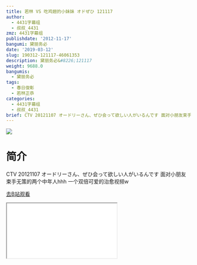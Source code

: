 ```yaml
---
title: 若林 VS 吃鸡翅的小妹妹 オドぜひ 121117
author:
  - 4431字幕组
  - 叔叔_4431
zmz: 4431字幕组
publishdate: '2012-11-17'
bangumi: 黛丽务必
date: '2019-03-12'
slug: 190312-121117-46061353
description: 黛丽务必&#8226;121117
weight: 9688.0
bangumis:
  - 黛丽务必
tags:
  - 春日俊彰
  - 若林正恭
categories:
  - 4431字幕组
  - 叔叔_4431
brief: CTV 20121107 オードリーさん、ぜひ会って欲しい人がいるんです 面对小朋友束手无策的两个中年人hhh 一个双倍可爱的治愈视频w
---
```

![](https://i.imgur.com/hAUlDgW.jpg)
# 简介  
CTV 20121107 オードリーさん、ぜひ会って欲しい人がいるんです
面对小朋友束手无策的两个中年人hhh
一个双倍可爱的治愈视频w  

[去B站观看](https://www.bilibili.com/video/av46061353/)
<div class ="resp-container"><iframe class="testiframe" src="//player.bilibili.com/player.html?aid=46061353"", scrolling="no", allowfullscreen="true" > </iframe></div> 
